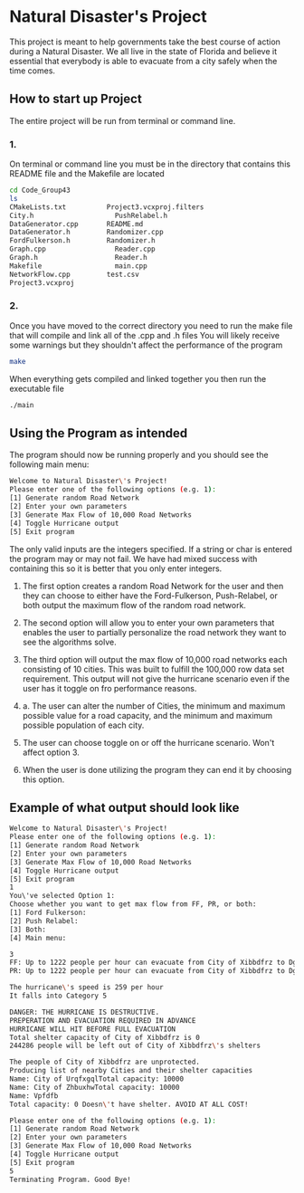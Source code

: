 # Natural Disaster's Project

This project is meant to help governments take the best course of action during a Natural Disaster. We all live in the state of Florida and believe it essential that everybody is able to evacuate from a city safely when the time comes.

## How to start up Project

The entire project will be run from terminal or command line.

### 1.

On terminal or command line you must be in the directory that contains this README file and the Makefile are located

```bash
cd Code_Group43
ls
CMakeLists.txt			Project3.vcxproj.filters
City.h				      PushRelabel.h
DataGenerator.cpp		README.md
DataGenerator.h			Randomizer.cpp
FordFulkerson.h			Randomizer.h
Graph.cpp			      Reader.cpp
Graph.h				      Reader.h
Makefile			      main.cpp
NetworkFlow.cpp			test.csv
Project3.vcxproj
```
### 2.

Once you have moved to the correct directory you need to run the make file that will compile and link all of the .cpp and .h files
You will likely receive some warnings but they shouldn't affect the performance of the program

```bash
make
```

When everything gets compiled and linked together you then run the executable file

```bash
./main
```
## Using the Program as intended

The program should now be running properly and you should see the following main menu:

```bash
Welcome to Natural Disaster\'s Project!
Please enter one of the following options (e.g. 1):
[1] Generate random Road Network
[2] Enter your own parameters
[3] Generate Max Flow of 10,000 Road Networks
[4] Toggle Hurricane output
[5] Exit program
```
The only valid inputs are the integers specified.
If a string or char is entered the program may or may not fail.
We have had mixed success with containing this so it is better that you only enter integers. 

1. The first option creates a random Road Network for the user and then they can choose to either have the Ford-Fulkerson, Push-Relabel, or both output the maximum flow of the random road network.

2. The second option will allow you to enter your own parameters that enables the user to partially personalize the road network they want to see the algorithms solve.

3. The third option will output the max flow of 10,000 road networks each consisting of 10 cities. This was built to fulfill the 100,000 row data set requirement. This output will not give the hurricane scenario even if the user has it toggle on fro performance reasons.

  3. a. The user can alter the number of Cities, the minimum and maximum possible value for a road capacity, and the minimum and maximum possible population of each city.

4. The user can choose toggle on or off the hurricane scenario. Won't affect option 3.

5. When the user is done utilizing the program they can end it by choosing this option.

## Example of what output should look like

```bash
Welcome to Natural Disaster\'s Project!
Please enter one of the following options (e.g. 1):
[1] Generate random Road Network
[2] Enter your own parameters
[3] Generate Max Flow of 10,000 Road Networks
[4] Toggle Hurricane output
[5] Exit program
1
You\'ve selected Option 1:
Choose whether you want to get max flow from FF, PR, or both:
[1] Ford Fulkerson:
[2] Push Relabel:
[3] Both:
[4] Main menu:

3
FF: Up to 1222 people per hour can evacuate from City of Xibbdfrz to Dgpljfis
PR: Up to 1222 people per hour can evacuate from City of Xibbdfrz to Dgpljfis

The hurricane\'s speed is 259 per hour
It falls into Category 5

DANGER: THE HURRICANE IS DESTRUCTIVE.
PREPERATION AND EVACUATION REQUIRED IN ADVANCE
HURRICANE WILL HIT BEFORE FULL EVACUATION
Total shelter capacity of City of Xibbdfrz is 0
244286 people will be left out of City of Xibbdfrz\'s shelters

The people of City of Xibbdfrz are unprotected.
Producing list of nearby Cities and their shelter capacities
Name: City of UrqfxgqlTotal capacity: 10000
Name: City of ZhbuxhwTotal capacity: 10000
Name: Vpfdfb
Total capacity: 0 Doesn\'t have shelter. AVOID AT ALL COST!

Please enter one of the following options (e.g. 1):
[1] Generate random Road Network
[2] Enter your own parameters
[3] Generate Max Flow of 10,000 Road Networks
[4] Toggle Hurricane output
[5] Exit program
5
Terminating Program. Good Bye!
```
